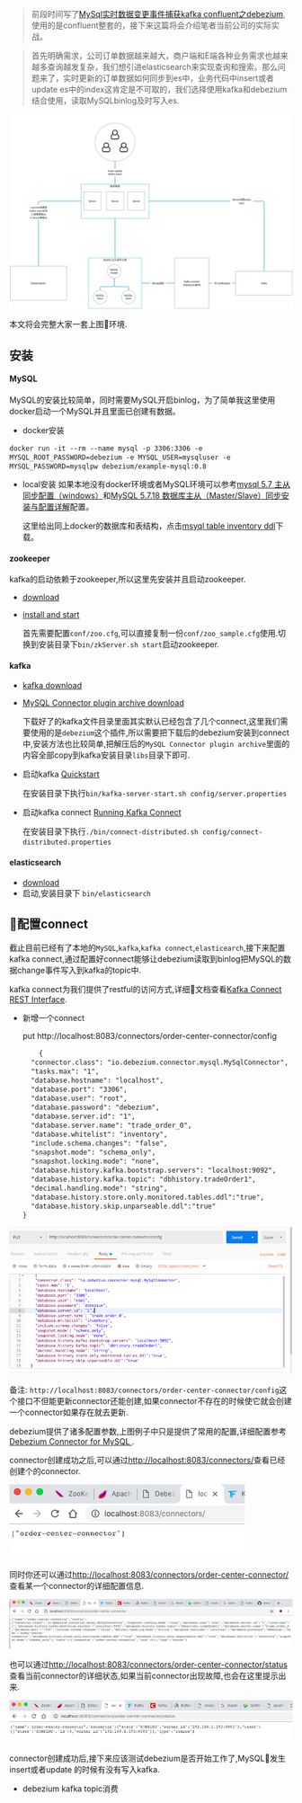 > 前段时间写了[MySql实时数据变更事件捕获kafka confluent之debezium](https://github.com/m65536/practice/blob/master/kafka/MySql%E5%AE%9E%E6%97%B6%E6%95%B0%E6%8D%AE%E5%8F%98%E6%9B%B4%E4%BA%8B%E4%BB%B6%E6%8D%95%E8%8E%B7kafka%20confluent%E4%B9%8Bdebezium.md),使用的是confluent整套的，接下来这篇将会介绍笔者当前公司的实际实战。

> 首先明确需求，公司订单数据越来越大，商户端和E端各种业务需求也越来越多查询越发复杂，我们想引进elasticsearch来实现查询和搜索。那么问题来了，实时更新的订单数据如何同步到es中，业务代码中insert或者update es中的index这肯定是不可取的，我们选择使用kafka和debezium结合使用，读取MySQLbinlog及时写入es.

![](https://github.com/m65536/resource/blob/master/image/kafka/MySQL-kafka-connect-debezium-es-0.png?raw=true)

 本文将会完整大家一套上图环境.

## 安装
#### MySQL
  MySQL的安装比较简单，同时需要MySQL开启binlog，为了简单我这里使用docker启动一个MySQL并且里面已创建有数据。
  
* docker安装
```aidl
docker run -it --rm --name mysql -p 3306:3306 -e MYSQL_ROOT_PASSWORD=debezium -e MYSQL_USER=mysqluser -e MYSQL_PASSWORD=mysqlpw debezium/example-mysql:0.8

```

* local安装
  如果本地没有docker环境或者MySQL环境可以参考[mysql 5.7 主从同步配置（windows）](https://blog.csdn.net/natahew/article/details/71122569)和[MySQL 5.7.18 数据库主从（Master/Slave）同步安装与配置详解](https://www.jishux.com/plus/view-641331-1.html)配置。
  
  这里给出同上docker的数据库和表结构，点击[msyql table inventory ddl](https://github.com/m65536/resource/blob/master/script/debezium/sql_ddl_0/inventory_ddl.sql)下载。

#### zookeeper
  kafka的启动依赖于zookeeper,所以这里先安装并且启动zookeeper.
* [download](https://mirrors.tuna.tsinghua.edu.cn/apache/zookeeper/zookeeper-3.4.10/)

* [install and start](https://zookeeper.apache.org/doc/r3.4.13/zookeeperStarted.html)
  
  首先需要配置`conf/zoo.cfg`,可以直接复制一份`conf/zoo_sample.cfg`使用.切换到安装目录下`bin/zkServer.sh start`启动zookeeper.

#### kafka
* [kafka download](https://kafka.apache.org/downloads)
* [MySQL Connector plugin archive download](https://repo1.maven.org/maven2/io/debezium/debezium-connector-mysql/0.8.3.Final/debezium-connector-mysql-0.8.3.Final-plugin.tar.gz)

  下载好了的kafka文件目录里面其实默认已经包含了几个connect,这里我们需要使用的是`debezium`这个插件,所以需要把下载后的debezium安装到connect中,安装方法也比较简单,把解压后的`MySQL Connector plugin archive`里面的内容全部copy到kafka安装目录`libs`目录下即可.

* 启动kafka [Quickstart](https://kafka.apache.org/quickstart)

  在安装目录下执行`bin/kafka-server-start.sh config/server.properties`

* 启动kafka connect [Running Kafka Connect
](https://kafka.apache.org/documentation/#connect)

  在安装目录下执行`./bin/connect-distributed.sh config/connect-distributed.properties`

#### elasticsearch
* [download](https://www.elastic.co/cn/downloads/elasticsearch)
* 启动,安装目录下 `bin/elasticsearch`

## 配置connect
  截止目前已经有了本地的`MySQL`,`kafka`,`kafka connect`,`elasticearch`,接下来配置kafka connect,通过配置好connect能够让debezium读取到binlog把MySQL的数据change事件写入到kafka的topic中.

  kafka connect为我们提供了restful的访问方式,详细文档查看[Kafka Connect REST Interface](https://docs.confluent.io/current/connect/references/restapi.html).

* 新增一个connect

  put http://localhost:8083/connectors/order-center-connector/config
  ```
      {
    "connector.class": "io.debezium.connector.mysql.MySqlConnector",
    "tasks.max": "1",
    "database.hostname": "localhost",
    "database.port": "3306",
    "database.user": "root",
    "database.password": "debezium",
    "database.server.id": "1",
    "database.server.name": "trade_order_0",
    "database.whitelist": "inventory",
    "include.schema.changes": "false",
    "snapshot.mode": "schema_only",
    "snapshot.locking.mode": "none",
    "database.history.kafka.bootstrap.servers": "localhost:9092",
    "database.history.kafka.topic": "dbhistory.tradeOrder1",
    "decimal.handling.mode": "string",
    "database.history.store.only.monitored.tables.ddl":"true",
    "database.history.skip.unparseable.ddl":"true"
  }
  ```
![](https://github.com/m65536/resource/blob/master/image/kafka/local_update_insert_config_debezium_0.png?raw=true)

备注: `http://localhost:8083/connectors/order-center-connector/config`这个接口不但能更新connector还能创建,如果connector不存在的时候使它就会创建一个connector如果存在就去更新.

debezium提供了诸多配置参数,上图例子中只是提供了常用的配置,详细配置参考[Debezium Connector for MySQL
](https://debezium.io/docs/connectors/mysql/).

connector创建成功之后,可以通过[http://localhost:8083/connectors/](http://localhost:8083/connectors/)查看已经创建个的connector.

![](https://github.com/m65536/resource/blob/master/image/kafka/local_connector_0.png?raw=true)

同时你还可以通过[http://localhost:8083/connectors/order-center-connector/](http://localhost:8083/connectors/order-center-connector/)查看某一个connector的详细配置信息.

![](https://github.com/m65536/resource/blob/master/image/kafka/local_connector_1.png?raw=true)

也可以通过[http://localhost:8083/connectors/order-center-connector/status](http://localhost:8083/connectors/order-center-connector/status)查看当前connector的详细状态,如果当前connector出现故障,也会在这里提示出来.

![](https://github.com/m65536/resource/blob/master/image/kafka/local_connector_2.png?raw=true)


connector创建成功后,接下来应该测试debezium是否开始工作了,MySQL发生insert或者update 的时候有没有写入kafka.

* debezium kafka topic消费
